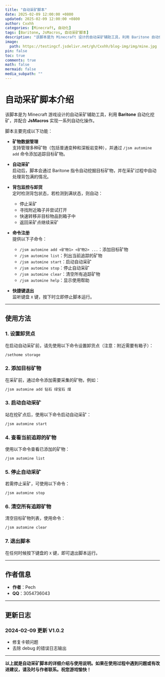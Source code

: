 ```yaml
---
title: "自动采矿脚本"
date: 2025-02-09 12:00:00 +0800
updated: 2025-02-09 12:00:00 +0800
author: Cxxhh
categories: [Minecraft, 自动化]
tags: [Baritone, JsMacros, 自动采矿脚本]
description: "该脚本是为 Minecraft 设计的自动采矿辅助工具，利用 Baritone 自动化挖矿，并配合 JsMacros 实现自动化操作。"
image:
  path: https://testingcf.jsdelivr.net/gh/Cxxhh/blog-img/img/mine.jpg
pin: false
toc: true
comments: true
math: false
mermaid: false
media_subpath: ""
---
```


# 自动采矿脚本介绍

该脚本是为 Minecraft 游戏设计的自动采矿辅助工具，利用 **Baritone** 自动化挖矿，并配合 **JsMacros** 实现一系列自动化操作。

脚本主要完成以下功能：

- **矿物数据管理**  
  支持管理多种矿物（包括普通变种和深板岩变种），并通过 `/jsm automine add` 命令添加追踪目标矿物。

- **自动采矿**  
  启动后，脚本会通过 Baritone 指令自动挖掘目标矿物，并在采矿过程中自动处理背包满的情况。

- **背包监控与卸货**  
  定时检测背包状态，若检测到满状态，则自动：
  - 停止采矿
  - 寻找附近箱子并尝试打开
  - 快速转移非目标物品到箱子中
  - 返回采矿点继续采矿

- **命令注册**  
  提供以下子命令：
  - `/jsm automine add <矿物1> <矿物2> ...`：添加目标矿物
  - `/jsm automine list`：列出当前追踪的矿物
  - `/jsm automine start`：启动自动采矿
  - `/jsm automine stop`：停止自动采矿
  - `/jsm automine clear`：清空所有追踪矿物
  - `/jsm automine help`：显示使用帮助

- **快捷键退出**  
  监听键盘 `X` 键，按下时立即停止脚本运行。

---

## 使用方法

### 1. 设置卸货点

在启动自动采矿前，请先使用以下命令设置卸货点（注意：附近需要有箱子）：  

```bash
/sethome storage
```

### 2. 添加目标矿物

在采矿前，通过命令添加需要采集的矿物，例如：

```bash
/jsm automine add 钻石 绿宝石 煤
```

### 3. 启动自动采矿

站在挖矿点后，使用以下命令启动自动采矿：

```bash
/jsm automine start
```

### 4. 查看当前追踪的矿物

使用以下命令查看已添加的矿物：

```bash
/jsm automine list
```

### 5. 停止自动采矿

若需停止采矿，可使用以下命令：

```bash
/jsm automine stop
```

### 6. 清空所有追踪矿物

清空目标矿物列表，使用命令：

```bash
/jsm automine clear
```

### 7. 退出脚本

在任何时候按下键盘的 `X` 键，即可退出脚本运行。

---

## 作者信息

- **作者**：Pech  
- **QQ**：3054736043  
---

## 更新日志

### 2024-02-09 更新 V1.0.2  
- 修复卡顿问题  
- 去除 debug 的错误日志输出  

---

**以上就是自动采矿脚本的详细介绍与使用说明。如果在使用过程中遇到问题或有改进建议，请及时与作者联系。祝您游戏愉快！**
